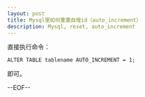 ```yaml
---
layout: post
title: Mysql里如何重置自增id（auto_increment）
description: Mysql, reset, auto_increment
---
```

直接执行命令：

    ALTER TABLE tablename AUTO_INCREMENT = 1;

即可。

--EOF--

